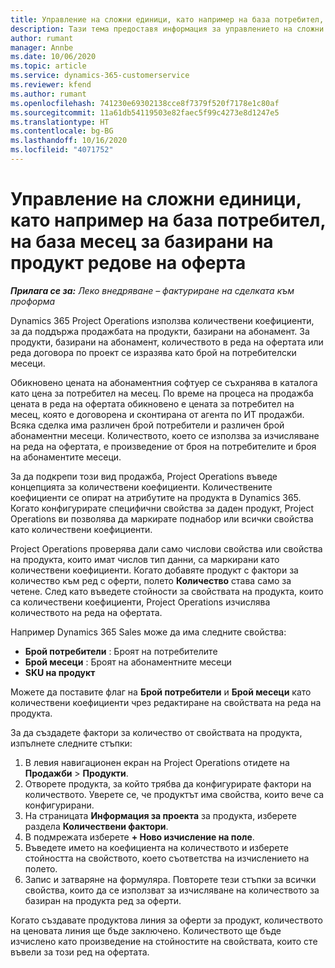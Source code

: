 ```yaml
---
title: Управление на сложни единици, като например на база потребител, на база месец за базирани на продукт редове на оферта
description: Тази тема предоставя информация за управлението на сложни единици за базирани на проект редове на оферта.
author: rumant
manager: Annbe
ms.date: 10/06/2020
ms.topic: article
ms.service: dynamics-365-customerservice
ms.reviewer: kfend
ms.author: rumant
ms.openlocfilehash: 741230e69302138cce8f7379f520f7178e1c80af
ms.sourcegitcommit: 11a61db54119503e82faec5f99c4273e8d1247e5
ms.translationtype: HT
ms.contentlocale: bg-BG
ms.lasthandoff: 10/16/2020
ms.locfileid: "4071752"
---
```

# <a name="managing-complex-units-such-as-per-user-per-month-for-product-based-quote-lines"></a>Управление на сложни единици, като например на база потребител, на база месец за базирани на продукт редове на оферта

_**Прилага се за:** Леко внедряване – фактуриране на сделката към проформа_

Dynamics 365 Project Operations използва количествени коефициенти, за да поддържа продажбата на продукти, базирани на абонамент. За продукти, базирани на абонамент, количеството в реда на офертата или реда договора по проект се изразява като брой на потребителски месеци.

Обикновено цената на абонаментния софтуер се съхранява в каталога като цена за потребител на месец. По време на процеса на продажба цената в реда на офертата обикновено е цената за потребител на месец, която е договорена и сконтирана от агента по ИТ продажби. Всяка сделка има различен брой потребители и различен брой абонаментни месеци. Количеството, което се използва за изчисляване на реда на офертата, е произведение от броя на потребителите и броя на абонаментите месеци.

За да подкрепи този вид продажба, Project Operations въведе концепцията за количествени коефициенти. Количествените коефициенти се опират на атрибутите на продукта в Dynamics 365. Когато конфигурирате специфични свойства за даден продукт, Project Operations ви позволява да маркирате поднабор или всички свойства като количествени коефициенти.

Project Operations проверява дали само числови свойства или свойства на продукта, които имат числов тип данни, са маркирани като количествени коефициенти. Когато добавяте продукт с фактори за количество към ред с оферти, полето **Количество** става само за четене. След като въведете стойности за свойствата на продукта, които са количествени коефициенти, Project Operations изчислява количеството на реда на офертата.

Например Dynamics 365 Sales може да има следните свойства:

- **Брой потребители** : Броят на потребителите
- **Брой месеци** : Броят на абонаментните месеци
- **SKU на продукт**

Можете да поставите флаг на **Брой потребители** и **Брой месеци** като количествени коефициенти чрез редактиране на свойствата на реда на продукта.

За да създадете фактори за количество от свойствата на продукта, изпълнете следните стъпки:

1. В левия навигационен екран на Project Operations отидете на **Продажби** > **Продукти**.
2. Отворете продукта, за който трябва да конфигурирате фактори на количеството. Уверете се, че продуктът има свойства, които вече са конфигурирани.
3. На страницата **Информация за проекта** за продукта, изберете раздела **Количествени фактори**.
4. В подмрежата изберете **+ Ново изчисление на поле**.
5. Въведете името на коефициента на количеството и изберете стойността на свойството, което съответства на изчислението на полето.
6. Запис и затваряне на формуляра. Повторете тези стъпки за всички свойства, които да се използват за изчисляване на количеството за базиран на продукта ред за оферти.

Когато създавате продуктова линия за оферти за продукт, количеството на ценовата линия ще бъде заключено. Количеството ще бъде изчислено като произведение на стойностите на свойствата, които сте въвели за този ред на офертата.
